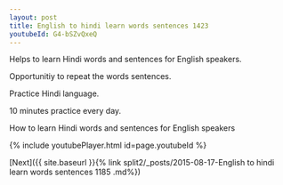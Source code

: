 ```yaml
---
layout: post
title: English to hindi learn words sentences 1423 
youtubeId: G4-bSZvQxeQ
---
```

 
 
Helps to learn Hindi words and sentences for English speakers.

Opportunitiy to repeat the words sentences. 

Practice Hindi language. 
 
10 minutes practice every day. 
 
How to learn Hindi words and sentences for English speakers 
 
{% include youtubePlayer.html id=page.youtubeId %}
 
 
[Next]({{ site.baseurl }}{% link  split2/_posts/2015-08-17-English to hindi learn words sentences 1185 .md%})
 
